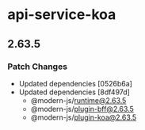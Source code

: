 # api-service-koa

## 2.63.5

### Patch Changes

- Updated dependencies [0526b6a]
- Updated dependencies [8df497d]
  - @modern-js/runtime@2.63.5
  - @modern-js/plugin-bff@2.63.5
  - @modern-js/plugin-koa@2.63.5

